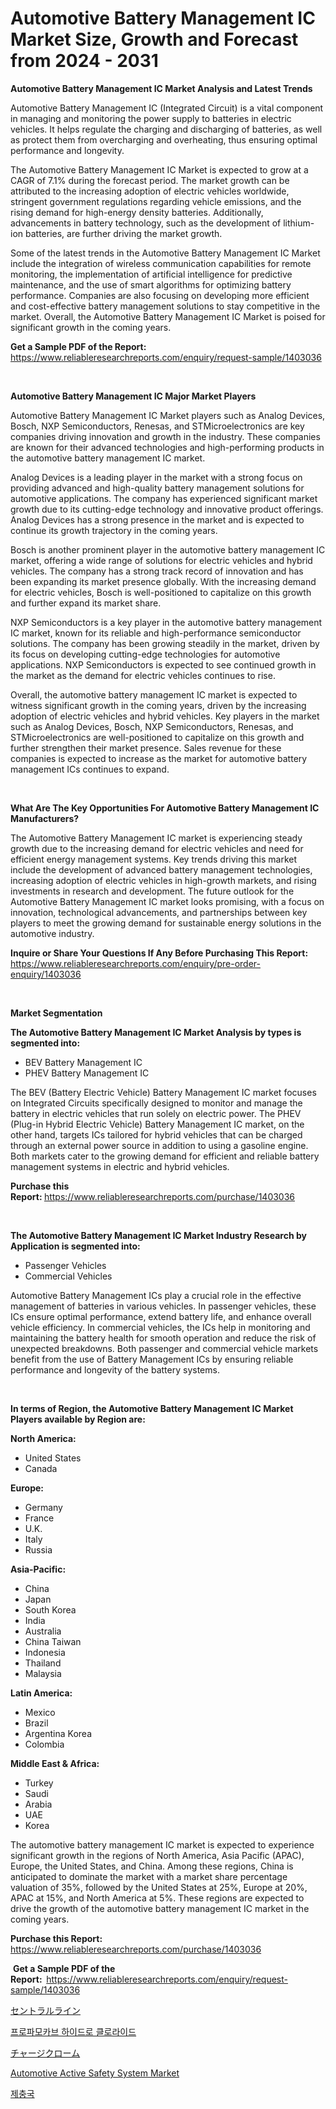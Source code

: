 <p><h1>Automotive Battery Management IC Market Size, Growth and Forecast from 2024 - 2031</h1></p><p><strong>Automotive Battery Management IC Market Analysis and Latest Trends</strong></p>
<p><p>Automotive Battery Management IC (Integrated Circuit) is a vital component in managing and monitoring the power supply to batteries in electric vehicles. It helps regulate the charging and discharging of batteries, as well as protect them from overcharging and overheating, thus ensuring optimal performance and longevity.</p><p>The Automotive Battery Management IC Market is expected to grow at a CAGR of 7.1% during the forecast period. The market growth can be attributed to the increasing adoption of electric vehicles worldwide, stringent government regulations regarding vehicle emissions, and the rising demand for high-energy density batteries. Additionally, advancements in battery technology, such as the development of lithium-ion batteries, are further driving the market growth.</p><p>Some of the latest trends in the Automotive Battery Management IC Market include the integration of wireless communication capabilities for remote monitoring, the implementation of artificial intelligence for predictive maintenance, and the use of smart algorithms for optimizing battery performance. Companies are also focusing on developing more efficient and cost-effective battery management solutions to stay competitive in the market. Overall, the Automotive Battery Management IC Market is poised for significant growth in the coming years.</p></p>
<p><strong>Get a Sample PDF of the Report:&nbsp;</strong> <a href="https://www.reliableresearchreports.com/enquiry/request-sample/1403036">https://www.reliableresearchreports.com/enquiry/request-sample/1403036</a></p>
<p>&nbsp;</p>
<p><strong>Automotive Battery Management IC Major Market Players</strong></p>
<p><p>Automotive Battery Management IC Market players such as Analog Devices, Bosch, NXP Semiconductors, Renesas, and STMicroelectronics are key companies driving innovation and growth in the industry. These companies are known for their advanced technologies and high-performing products in the automotive battery management IC market.</p><p>Analog Devices is a leading player in the market with a strong focus on providing advanced and high-quality battery management solutions for automotive applications. The company has experienced significant market growth due to its cutting-edge technology and innovative product offerings. Analog Devices has a strong presence in the market and is expected to continue its growth trajectory in the coming years.</p><p>Bosch is another prominent player in the automotive battery management IC market, offering a wide range of solutions for electric vehicles and hybrid vehicles. The company has a strong track record of innovation and has been expanding its market presence globally. With the increasing demand for electric vehicles, Bosch is well-positioned to capitalize on this growth and further expand its market share.</p><p>NXP Semiconductors is a key player in the automotive battery management IC market, known for its reliable and high-performance semiconductor solutions. The company has been growing steadily in the market, driven by its focus on developing cutting-edge technologies for automotive applications. NXP Semiconductors is expected to see continued growth in the market as the demand for electric vehicles continues to rise.</p><p>Overall, the automotive battery management IC market is expected to witness significant growth in the coming years, driven by the increasing adoption of electric vehicles and hybrid vehicles. Key players in the market such as Analog Devices, Bosch, NXP Semiconductors, Renesas, and STMicroelectronics are well-positioned to capitalize on this growth and further strengthen their market presence. Sales revenue for these companies is expected to increase as the market for automotive battery management ICs continues to expand.</p></p>
<p>&nbsp;</p>
<p><strong>What Are The Key Opportunities For Automotive Battery Management IC Manufacturers?</strong></p>
<p><p>The Automotive Battery Management IC market is experiencing steady growth due to the increasing demand for electric vehicles and need for efficient energy management systems. Key trends driving this market include the development of advanced battery management technologies, increasing adoption of electric vehicles in high-growth markets, and rising investments in research and development. The future outlook for the Automotive Battery Management IC market looks promising, with a focus on innovation, technological advancements, and partnerships between key players to meet the growing demand for sustainable energy solutions in the automotive industry.</p></p>
<p><strong>Inquire or Share Your Questions If Any Before Purchasing This Report:</strong> <a href="https://www.reliableresearchreports.com/enquiry/pre-order-enquiry/1403036">https://www.reliableresearchreports.com/enquiry/pre-order-enquiry/1403036</a></p>
<p>&nbsp;</p>
<p><strong>Market Segmentation</strong></p>
<p><strong>The Automotive Battery Management IC Market Analysis by types is segmented into:</strong></p>
<p><ul><li>BEV Battery Management IC</li><li>PHEV Battery Management IC</li></ul></p>
<p><p>The BEV (Battery Electric Vehicle) Battery Management IC market focuses on Integrated Circuits specifically designed to monitor and manage the battery in electric vehicles that run solely on electric power. The PHEV (Plug-in Hybrid Electric Vehicle) Battery Management IC market, on the other hand, targets ICs tailored for hybrid vehicles that can be charged through an external power source in addition to using a gasoline engine. Both markets cater to the growing demand for efficient and reliable battery management systems in electric and hybrid vehicles.</p></p>
<p><strong>Purchase this Report:&nbsp;</strong><a href="https://www.reliableresearchreports.com/purchase/1403036">https://www.reliableresearchreports.com/purchase/1403036</a></p>
<p>&nbsp;</p>
<p><strong>The Automotive Battery Management IC Market Industry Research by Application is segmented into:</strong></p>
<p><ul><li>Passenger Vehicles</li><li>Commercial Vehicles</li></ul></p>
<p><p>Automotive Battery Management ICs play a crucial role in the effective management of batteries in various vehicles. In passenger vehicles, these ICs ensure optimal performance, extend battery life, and enhance overall vehicle efficiency. In commercial vehicles, the ICs help in monitoring and maintaining the battery health for smooth operation and reduce the risk of unexpected breakdowns. Both passenger and commercial vehicle markets benefit from the use of Battery Management ICs by ensuring reliable performance and longevity of the battery systems.</p></p>
<p>&nbsp;</p>
<p><strong>In terms of Region, the Automotive Battery Management IC Market Players available by Region are:</strong></p>
<p>
    <p> <strong> North America: </strong>
        <ul>
            <li>United States</li>
            <li>Canada</li>
        </ul>
        </p> 
    <p> <strong> Europe: </strong>
        <ul>
            <li>Germany</li>
            <li>France</li>
            <li>U.K.</li>
            <li>Italy</li>
            <li>Russia</li>
        </ul>
        </p> 
    <p> <strong> Asia-Pacific: </strong>
        <ul>
            <li>China</li>
            <li>Japan</li>
            <li>South Korea</li>
            <li>India</li>
            <li>Australia</li>
            <li>China Taiwan</li>
            <li>Indonesia</li>
            <li>Thailand</li>
            <li>Malaysia</li>
        </ul>
        </p> 
    <p> <strong> Latin America: </strong>
        <ul>
            <li>Mexico</li>
            <li>Brazil</li>
            <li>Argentina Korea</li>
            <li>Colombia</li>
        </ul>
        </p> 
    <p> <strong> Middle East & Africa: </strong>
        <ul>
            <li>Turkey</li>
            <li>Saudi</li>
            <li>Arabia</li>
            <li>UAE</li>
            <li>Korea</li>
        </ul>
    </p>
    </p>
<p><p>The automotive battery management IC market is expected to experience significant growth in the regions of North America, Asia Pacific (APAC), Europe, the United States, and China. Among these regions, China is anticipated to dominate the market with a market share percentage valuation of 35%, followed by the United States at 25%, Europe at 20%, APAC at 15%, and North America at 5%. These regions are expected to drive the growth of the automotive battery management IC market in the coming years.</p></p>
<p><strong>Purchase this Report: </strong><a href="https://www.reliableresearchreports.com/purchase/1403036">https://www.reliableresearchreports.com/purchase/1403036</a></p>
<p>&nbsp;<strong>Get a Sample PDF of the Report:&nbsp;&nbsp;</strong><a href="https://www.reliableresearchreports.com/enquiry/request-sample/1403036">https://www.reliableresearchreports.com/enquiry/request-sample/1403036</a></p>
<p><strong></strong></p>
<p><p><a href="https://medium.com/@sheliamoneyz1c4jitzdb7wqt/2024%E5%B9%B4%E3%81%8B%E3%82%892031%E5%B9%B4%E3%81%BE%E3%81%A7%E3%81%AE%E6%9C%9F%E9%96%93%E3%81%AB%E4%BA%88%E6%B8%AC%E3%81%95%E3%82%8C%E3%82%8B%E4%B8%AD%E5%A4%AE%E7%B7%9A%E3%81%AE%E5%B8%82%E5%A0%B4%E3%83%88%E3%83%AC%E3%83%B3%E3%83%89%E3%81%A8%E5%B8%82%E5%A0%B4%E5%88%86%E6%9E%90-b6e0435deff9">セントラルライン</a></p><p><a href="https://medium.com/@do_trejo/%ED%94%84%EB%A1%9C%ED%8C%8C%EB%AA%A8%EC%B9%B4%EB%B8%8C-%EC%97%BC%ED%99%94%EC%88%98%EC%86%8C-%EC%8B%9C%EC%9E%A5-%EA%B7%9C%EB%AA%A8-%EC%8B%9C%EC%9E%A5-%EC%A0%84%EB%A7%9D-%EB%B0%8F-%EC%8B%9C%EC%9E%A5-%EC%98%88%EC%B8%A1-2024%EB%85%84%EB%B6%80%ED%84%B0-2031%EB%85%84-99b7aa3272a0">프로파모카브 하이드로 클로라이드</a></p><p><a href="https://medium.com/@sheliamoneyz1c4jitzdb7wqt/2024%E5%B9%B4%E3%81%8B%E3%82%892031%E5%B9%B4%E3%81%BE%E3%81%A7%E3%81%AE%E6%9C%9F%E9%96%93%E3%81%AE%E3%82%AF%E3%83%AD%E3%83%A0%E5%85%85%E9%9B%BB%E5%B8%82%E5%A0%B4%E5%88%86%E6%9E%90%E3%81%A8%E3%82%B5%E3%82%A4%E3%82%BA%E3%81%AE%E4%BA%88%E6%B8%AC-59aba8ec763a">チャージクローム</a></p><p><a href="https://view.publitas.com/reportprime-1/automotive-active-safety-system-market-research-report-provides-critical-insights-that-can-help-shape-business-development-and-investment-strategies/">Automotive Active Safety System Market</a></p><p><a href="https://medium.com/@do_trejo/%ED%94%BC%EB%A0%88%ED%8A%B8%EB%A3%B8-%EC%8B%9C%EC%9E%A5-%EB%B3%B4%EA%B3%A0%EC%84%9C%EB%8A%94-%EC%9D%B4-%EC%8B%9C%EC%9E%A5%EC%9D%98-%EC%B5%9C%EC%8B%A0-%ED%8A%B8%EB%A0%8C%EB%93%9C%EC%99%80-%EC%84%B1%EC%9E%A5-%EA%B8%B0%ED%9A%8C%EB%A5%BC-%EB%B3%B4%EC%97%AC%EC%A4%8D%EB%8B%88%EB%8B%A4-5afc4b3b87fd">제충국</a></p></p>